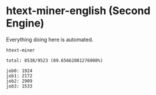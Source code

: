 # htext-miner-english (Second Engine)

Everything doing here is automated.

```
htext-miner

total: 8538/9523 (89.65662081276908%)

job0: 1924
job1: 2172
job2: 2909
job3: 1533
```